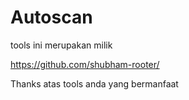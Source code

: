 # Autoscan

tools ini merupakan milik 

https://github.com/shubham-rooter/

Thanks atas tools anda yang bermanfaat 
